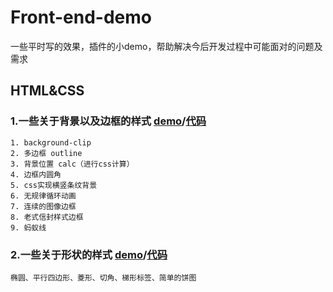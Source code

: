 # Front-end-demo
一些平时写的效果，插件的小demo，帮助解决今后开发过程中可能面对的问题及需求

## HTML&CSS
### 1.一些关于背景以及边框的样式 [demo](https://seven777777.github.io/Front-end-demo/src/css-background&border.html)/[代码](https://github.com/seven777777/Front-end-demo/blob/gh-pages/src/css-background&border.html)

	1. background-clip
	2. 多边框 outline
	3. 背景位置 calc（进行css计算）
	4. 边框内圆角
	5. css实现横竖条纹背景
	6. 无规律循环动画
	7. 连续的图像边框
	8. 老式信封样式边框
	9. 蚂蚁线

### 2.一些关于形状的样式 [demo](https://seven777777.github.io/Front-end-demo/src/css-shape.html)/[代码](https://github.com/seven777777/Front-end-demo/blob/gh-pages/src/css-shape.html)

	椭圆、平行四边形、菱形、切角、梯形标签、简单的饼图

